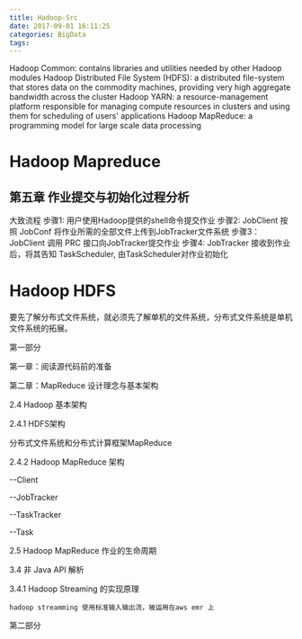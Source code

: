 ```yaml
---
title: Hadoop-Src
date: 2017-09-01 16:11:25
categories: BigData
tags:
---
```

Hadoop Common: contains libraries and utilities needed by other Hadoop modules
Hadoop Distributed File System (HDFS): a distributed file-system that stores data on the commodity machines, providing very high aggregate bandwidth across the cluster
Hadoop YARN: a resource-management platform responsible for managing compute resources in clusters and using them for scheduling of users' applications
Hadoop MapReduce: a programming model for large scale data processing

# Hadoop Mapreduce
## 第五章 作业提交与初始化过程分析
大致流程
步骤1: 用户使用Hadoop提供的shell命令提交作业
步骤2: JobClient 按照 JobConf 将作业所需的全部文件上传到JobTracker文件系统
步骤3：JobClient 调用 PRC 接口向JobTracker提交作业
步骤4: JobTracker 接收到作业后，将其告知 TaskScheduler, 由TaskScheduler对作业初始化

# Hadoop HDFS
要先了解分布式文件系统，就必须先了解单机的文件系统，分布式文件系统是单机文件系统的拓展。



第一部分

第一章：阅读源代码前的准备

第二章：MapReduce 设计理念与基本架构



2.4 Hadoop 基本架构

2.4.1 HDFS架构

分布式文件系统和分布式计算框架MapReduce

2.4.2 Hadoop MapReduce 架构

--Client

--JobTracker

--TaskTracker

--Task



2.5 Hadoop MapReduce 作业的生命周期



3.4 非 Java API 解析

3.4.1 Hadoop Streaming 的实现原理

    hadoop streamming 使用标准输入输出流，被运用在aws emr 上





第二部分




